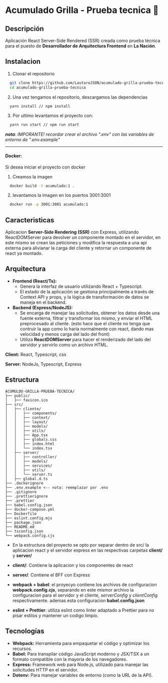 # Acumulado Grilla - Prueba tecnica 🤺

## Descripción

Aplicación React Server-Side Rendered (SSR) creada como prueba técnica para el puesto de **Desarrollador de Arquitectura Frontend** en **La Nación**.

## Instalacion

1. Clonar el repositorio

```bash
  git clone https://github.com/LautaroJSON/acumulado-grilla-prueba-tecnica.git
  cd acumulado-grilla-prueba-tecnica
```

2. Una vez tengamos el repositorio, descargamos las dependencias

```bash
  yarn install // npm install
```

3. Por ultimo levantamos el proyecto con:

```bash
  yarn run start // npm run start
```

_**nota**: IMPORANTE! recordar crear el archivo ".env" con las variables de entorno de ".env.example"_

---

#### Docker:

Si desea iniciar el proyecto con docker

1. Creamos la imagen

```bash
  docker build -t acumulado:1 .
```

2. levantamos la imagen en los puertos 3001:3001

```bash
  docker run -p 3001:3001 acumulado:1
```

## Caracteristicas

Aplicacion **Server-Side Rendering (SSR)** con Express, utilizando ReactDOMServer para devolver un componente montado en el servidor, en este mismo se crean las peticiones y modifica la respuesta a una api externa para alivianar la carga del cliente y retornar un componente de react ya montado.

## Arquitectura

- **Frontend (React/Ts):**
  - Genera la interfaz de usuario utilizando React + Typescript.
  - El estado de la aplicación se gestiona principalmente a través de Context API y props, y la lógica de transformación de datos se maneja en el backend.
- **Backend (Express/NodeJS):**
  - Se encarga de manejar las solicitudes, obtener los datos desde una fuente externa, filtrar y transformar los mismo, y enviar el HTML preprocesado al cliente. (esto hace que el cliente no tenga que contruir la app como lo haria normalmente con react, dando mas velocidad y menos carga del lado del front)
  - Utiliza **ReactDOMServer** para hacer el renderizado del lado del servidor y servirlo como un archivo HTML.

**Client:** React, Typescript, css

**Server:** NodeJs, Typescript, Express

## Estructura

    ACUMULDO-GRILLA-PRUEBA-TECNICA/
    ├── public/
    │   ├── favicon.ico
    ├── src/
    │   ├── cliente/
    │   │   ├── components/
    │   │   ├── context/
    │   │   ├── layout/
    │   │   ├── models/
    │   │   ├── utils/
    │   │   ├── App.tsx
    │   │   ├── globals.css
    │   │   ├── index.html
    │   │   └── index.tsx
    │   ├── server/
    │   │   ├── controller/
    │   │   ├── models/
    │   │   ├── services/
    │   │   ├── utils/
    │   │   └── server.ts
    │   ├── global.d.ts
    ├── .dockerignore
    ├── .env.example <-- nota: reemplazar por .env
    ├── .gitignore
    ├── .prettierignore
    ├── .prettier
    ├── babel.config.json
    ├── docker-compose.yml
    ├── Dockerfile
    ├── eslint.config.mjs
    ├── package.json
    ├── README.md
    ├── tsconfig.json
    └── webpack.config.cjs

- En la estructura del proyecto se opto por separar dentro de src/ la aplicacion react y el servidor express en las respectivas carpetas **client/** y **server/**

- **client/**: Contiene la aplicacion y los componentes de react
- **server/**: Contiene el BFF con Express

- **webpack + babel**: el proyecyo contiene los archivos de configuracion **webpack.config.cjs**, separando en este mismor archivo la configuracion para el servidor y el cliente, _serverConfig_ y _clientConfig_ respectivamente. ademas esta configuracion **babel.config.json**

- **eslint + Prettier**: utiliza eslint como linter adaptado a Prettier para no pisar estilos y mantener un codigo limpio.

## Tecnologías

- **Webpack:** Herramienta para empaquetar el código y optimizar los recursos.
- **Babel:** Para transpilar código JavaScript moderno y JSX/TSX a un formato compatible con la mayoría de los navegadores.
- **Express:** Framework web para Node.js, utilizado para manejar las solicitudes HTTP en el servidor.
- **Dotenv:** Para manejar variables de entorno (como la URL de la API).
